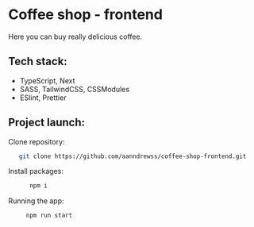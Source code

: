 # Coffee shop - frontend

Here you can buy really delicious coffee.

## Tech stack:

- TypeScript, Next
- SASS, TailwindCSS, CSSModules
- ESlint, Prettier

## Project launch:

Clone repository:

```bash
   git clone https://github.com/aanndrewss/coffee-shop-frontend.git
```

Install packages:

```bash
      npm i
```

Running the app:

```bash
     npm run start
```
